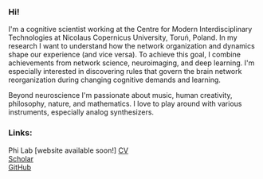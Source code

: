 ### Hi!

I'm a cognitive scientist working at the Centre for Modern Interdisciplinary Technologies at Nicolaus Copernicus University, Toruń, Poland. 
In my research I want to understand how the network organization and dynamics shape our experience (and vice versa). To achieve this goal, I combine achievements from network science, neuroimaging, and deep learning. I'm especially interested in discovering rules that govern the brain network reorganization during changing cognitive demands and learning. 

Beyond neuroscience I'm passionate about music, human creativity, philosophy, nature, and mathematics. I love to play around with various instruments, especially analog synthesizers.

### Links:

Phi Lab [website available soon!]
<a href="https://github.com/kfinc/CV/blob/master/Finc_CV.pdf">CV</a><br>
<a href="https://scholar.google.pl/citations?user=mBE4nHsAAAAJ&hl=pl">Scholar</a><br>
<a href="https://github.com/kfinc">GitHub</a><br>

